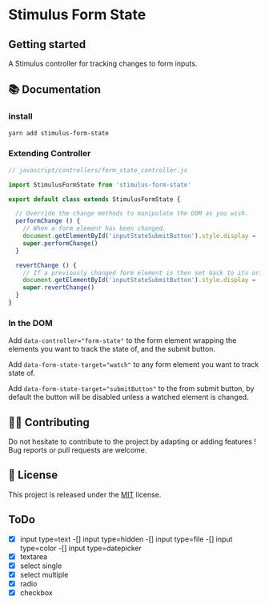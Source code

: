 # Stimulus Form State

## Getting started

A Stimulus controller for tracking changes to form inputs.

## 📚 Documentation

### install
```bash
yarn add stimulus-form-state
```

### Extending Controller
```javascript
// javascript/controllers/form_state_controller.js

import StimulusFormState from 'stimulus-form-state'

export default class extends StimulusFormState {

  // Override the change methods to manipulate the DOM as you wish.
  performChange () {
    // When a form element has been changed.
    document.getElementById('inputStateSubmitButton').style.display = 'inline'
    super.performChange()
  }

  revertChange () {
    // If a previously changed form element is then set back to its original state.
    document.getElementById('inputStateSubmitButton').style.display = 'none'
    super.revertChange()
  }
}

```

### In the DOM

Add `data-controller="form-state"` to the form element wrapping the elements you want to track the state of, and the submit button.

Add `data-form-state-target="watch"` to any form element you want to track state of.

Add `data-form-state-target="submitButton"` to the from submit button, by default the button will be disabled unless a watched element is changed.


## 👷‍♂️ Contributing

Do not hesitate to contribute to the project by adapting or adding features ! Bug reports or pull requests are welcome.

## 📝 License

This project is released under the [MIT](http://opensource.org/licenses/MIT) license.

## ToDo

-[x] input type=text
-[] input type=hidden
-[] input type=file
-[] input type=color
-[] input type=datepicker
-[x] textarea
-[x] select single
-[x] select multiple
-[x] radio
-[x] checkbox
